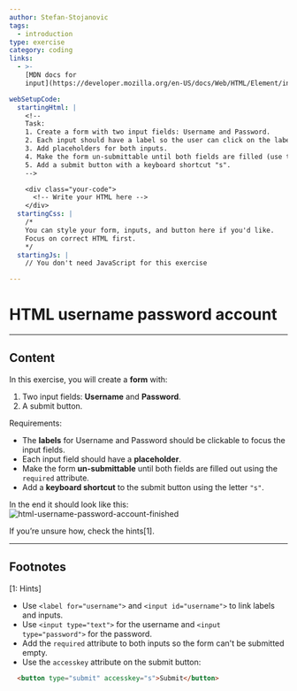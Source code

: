 ```yaml
---
author: Stefan-Stojanovic
tags:
  - introduction
type: exercise
category: coding
links:
  - >-
    [MDN docs for
    input](https://developer.mozilla.org/en-US/docs/Web/HTML/Element/input){website}

webSetupCode:
  startingHtml: |
    <!-- 
    Task:
    1. Create a form with two input fields: Username and Password.
    2. Each input should have a label so the user can click on the label to focus the input.
    3. Add placeholders for both inputs.
    4. Make the form un-submittable until both fields are filled (use the required attribute).
    5. Add a submit button with a keyboard shortcut "s".
    -->

    <div class="your-code">
      <!-- Write your HTML here -->
    </div>
  startingCss: |
    /* 
    You can style your form, inputs, and button here if you'd like.
    Focus on correct HTML first.
    */
  startingJs: |
    // You don't need JavaScript for this exercise

---
```


# HTML username password account

---

## Content

In this exercise, you will create a **form** with:  
1. Two input fields: **Username** and **Password**.  
2. A submit button.  

Requirements:  
- The **labels** for Username and Password should be clickable to focus the input fields.  
- Each input field should have a **placeholder**.  
- Make the form **un-submittable** until both fields are filled out using the `required` attribute.  
- Add a **keyboard shortcut** to the submit button using the letter `"s"`.  

In the end it should look like this:  
![html-username-password-account-finished](https://img.enkipro.com/56b65c3a580b9d329a5f7f24766707ab.png)

If you’re unsure how, check the hints[1].

---

## Footnotes

[1: Hints]
- Use `<label for="username">` and `<input id="username">` to link labels and inputs.  
- Use `<input type="text">` for the username and `<input type="password">` for the password.  
- Add the `required` attribute to both inputs so the form can't be submitted empty.  
- Use the `accesskey` attribute on the submit button:  
```html
  <button type="submit" accesskey="s">Submit</button>
```